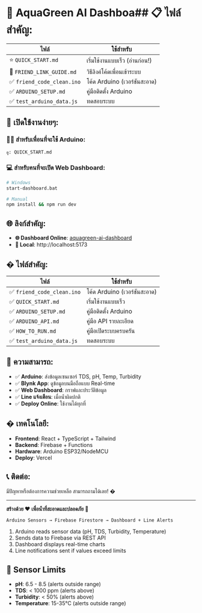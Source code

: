 # 🌊 AquaGreen AI Dashboa## 📋 **ไฟล์สำคัญ:**

| ไฟล์ | ใช้สำหรับ |
|------|----------|
| ⭐ `QUICK_START.md` | เริ่มใช้งานแบบเร็ว (อ่านก่อน!) |
| 🔗 `FRIEND_LINK_GUIDE.md` | วิธีลิงค์โค้ดเพื่อนเข้าระบบ |
| ✅ `friend_code_clean.ino` | โค้ด Arduino (เวอร์ชันสะอาด) |
| ✅ `ARDUINO_SETUP.md` | คู่มือติดตั้ง Arduino |
| ✅ `test_arduino_data.js` | ทดสอบระบบ |ตรวจสอบคุณภาพน้ำแบบ Real-time ที่ใช้ Arduino + Web Dashboard + Line แจ้งเตือน

## 🚀 **เปิดใช้งานง่ายๆ:**

### **👨‍💻 สำหรับเพื่อนที่จะใช้ Arduino:**
```bash
ดู: QUICK_START.md
```

### **💻 สำหรับคนที่จะเปิด Web Dashboard:**
```bash
# Windows
start-dashboard.bat

# Manual  
npm install && npm run dev
```

## 🌐 **ลิงก์สำคัญ:**

- **🌐 Dashboard Online**: [aquagreen-ai-dashboard](https://aquagreen-ai-dashboard-q7tq0p1hj-worrapat-bots-projects.vercel.app)
- **📱 Local**: http://localhost:5173

## � **ไฟล์สำคัญ:**

| ไฟล์ | ใช้สำหรับ |
|------|----------|
| ✅ `friend_code_clean.ino` | โค้ด Arduino (เวอร์ชันสะอาด) |
| ✅ `QUICK_START.md` | เริ่มใช้งานแบบเร็ว |
| ✅ `ARDUINO_SETUP.md` | คู่มือติดตั้ง Arduino |
| ✅ `ARDUINO_API.md` | คู่มือ API รายละเอียด |
| ✅ `HOW_TO_RUN.md` | คู่มือเปิดระบบครบครัน |
| ✅ `test_arduino_data.js` | ทดสอบระบบ |

## 🎯 **ความสามารถ:**

- ✅ **Arduino**: ส่งข้อมูลเซนเซอร์ TDS, pH, Temp, Turbidity
- ✅ **Blynk App**: ดูข้อมูลบนมือถือแบบ Real-time  
- ✅ **Web Dashboard**: กราฟและประวัติข้อมูล
- ✅ **Line แจ้งเตือน**: เมื่อน้ำผิดปกติ
- ✅ **Deploy Online**: ใช้งานได้ทุกที่

## � **เทคโนโลยี:**

- **Frontend**: React + TypeScript + Tailwind
- **Backend**: Firebase + Functions
- **Hardware**: Arduino ESP32/NodeMCU
- **Deploy**: Vercel

## 📞 **ติดต่อ:**

มีปัญหาหรือต้องการความช่วยเหลือ สามารถถามได้เลย! �

---

**สร้างด้วย ❤️ เพื่อน้ำที่สะอาดและปลอดภัย** 🌊

```
Arduino Sensors → Firebase Firestore → Dashboard + Line Alerts
```

1. Arduino reads sensor data (pH, TDS, Turbidity, Temperature)
2. Sends data to Firebase via REST API  
3. Dashboard displays real-time charts
4. Line notifications sent if values exceed limits

## 🎯 Sensor Limits

- **pH**: 6.5 - 8.5 (alerts outside range)
- **TDS**: < 1000 ppm (alerts above)
- **Turbidity**: < 50% (alerts above)  
- **Temperature**: 15-35°C (alerts outside range)
